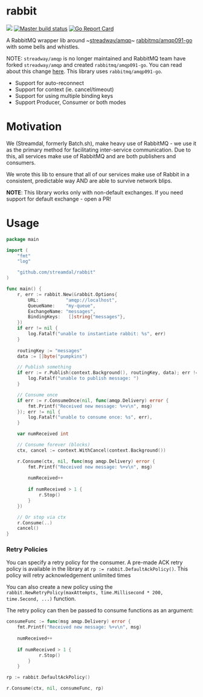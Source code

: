 rabbit
======
[![](https://godoc.org/github.com/streamdal/rabbit?status.svg)](http://godoc.org/github.com/streamdal/rabbit) [![Master build status](https://github.com/streamdal/rabbit/workflows/main/badge.svg)](https://github.com/streamdal/rabbit/actions) [![Go Report Card](https://goreportcard.com/badge/github.com/streamdal/rabbit)](https://goreportcard.com/report/github.com/streamdal/rabbit)

A RabbitMQ wrapper lib around ~[streadway/amqp](https://github.com/streadway/amqp)~ [rabbitmq/amqp091-go](https://github.com/rabbitmq/amqp091-go) 
with some bells and whistles.

NOTE: `streadway/amqp` is no longer maintained and RabbitMQ team have forked `streadway/amqp` and created `rabbitmq/amqp091-go`. You can read about this change [here](https://github.com/streadway/amqp/issues/497). This library uses `rabbitmq/amqp091-go`.

* Support for auto-reconnect
* Support for context (ie. cancel/timeout)
* Support for using multiple binding keys
* Support Producer, Consumer or both modes

# Motivation

We (Streamdal, formerly Batch.sh), make heavy use of RabbitMQ - we use it as 
the primary method for facilitating inter-service communication. Due to this, 
all services make use of RabbitMQ and are both publishers and consumers.

We wrote this lib to ensure that all of our services make use of Rabbit in a
consistent, predictable way AND are able to survive network blips.

**NOTE**: This library works only with non-default exchanges. If you need support
for default exchange - open a PR!

# Usage
```go
package main

import (
    "fmt"
    "log"  

    "github.com/streamdal/rabbit"
)

func main() { 
    r, err := rabbit.New(&rabbit.Options{
        URL:          "amqp://localhost",
        QueueName:    "my-queue",
        ExchangeName: "messages",
        BindingKeys:   []string{"messages"},
    })
    if err != nil {
        log.Fatalf("unable to instantiate rabbit: %s", err)
    }
    
    routingKey := "messages"
    data := []byte("pumpkins")

    // Publish something
    if err := r.Publish(context.Background(), routingKey, data); err != nil {
        log.Fatalf("unable to publish message: ")
    }

    // Consume once
    if err := r.ConsumeOnce(nil, func(amqp.Delivery) error {
        fmt.Printf("Received new message: %+v\n", msg)
    }); err != nil {
        log.Fatalf("unable to consume once: %s", err),
    }

    var numReceived int

    // Consume forever (blocks)
    ctx, cancel := context.WithCancel(context.Background())

    r.Consume(ctx, nil, func(msg amqp.Delivery) error {
        fmt.Printf("Received new message: %+v\n", msg)
        
        numReceived++
        
        if numReceived > 1 {
            r.Stop()
        }
    })

    // Or stop via ctx 
    r.Consume(..)
    cancel()
}
```

### Retry Policies

You can specify a retry policy for the consumer.
A pre-made ACK retry policy is available in the library at `rp := rabbit.DefaultAckPolicy()`. This policy will retry
acknowledgement unlimited times

You can also create a new policy using the `rabbit.NewRetryPolicy(maxAttempts, time.Millisecond * 200, time.Second, ...)` function.

The retry policy can then be passed to consume functions as an argument:

```go
consumeFunc := func(msg amqp.Delivery) error {
    fmt.Printf("Received new message: %+v\n", msg)
    
    numReceived++
    
    if numReceived > 1 {
            r.Stop()
        }
    }

rp := rabbit.DefaultAckPolicy()

r.Consume(ctx, nil, consumeFunc, rp)
```